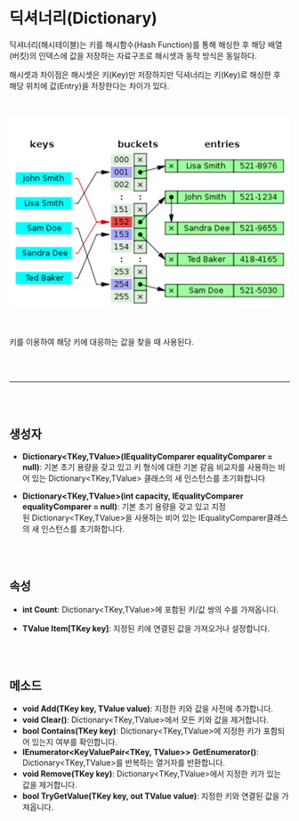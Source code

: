 # 딕셔너리(Dictionary)

딕셔너리(해시테이블)는 키를 해시함수(Hash Function)를 통해 해싱한 후 해당 배열(버킷)의 인덱스에 값을 저장하는 자료구조로 해시셋과 동작 방식은 동일하다.

해시셋과 차이점은 해시셋은 키(Key)만 저장하지만 딕셔너리는 키(Key)로 해싱한 후 해당 위치에 값(Entry)을 저장한다는 차이가 있다.

<br />

![](images/dictionary1.png)

<br />

키를 이용하여 해당 키에 대응하는 값을 찾을 때 사용된다.

<br /><br />

---

<br /><br />

## 생성자

- **Dictionary<TKey,TValue>(IEqualityComparer<TKey> equalityComparer = null)**: 기본 초기 용량을 갖고 있고 키 형식에 대한 기본 같음 비교자를 사용하는 비어 있는 Dictionary<TKey,TValue> 클래스의 새 인스턴스를 초기화합니다

- **Dictionary<TKey,TValue>(int capacity, IEqualityComparer<TKey> equalityComparer = null)**: 기본 초기 용량을 갖고 있고 지정된 Dictionary<TKey,TValue>을 사용하는 비어 있는 IEqualityComparer<T>클래스의 새 인스턴스를 초기화합니다.

<br /><br />

## 속성

- **int Count**: Dictionary<TKey,TValue>에 포함된 키/값 쌍의 수를 가져옵니다.

- **TValue Item[TKey key]**: 지정된 키에 연결된 값을 가져오거나 설정합니다.

<br /><br />

## 메소드

- **void Add(TKey key, TValue value)**: 지정한 키와 값을 사전에 추가합니다.
- **void Clear()**: Dictionary<TKey,TValue>에서 모든 키와 값을 제거합니다.
- **bool Contains(TKey key)**: Dictionary<TKey,TValue>에 지정한 키가 포함되어 있는지 여부를 확인합니다.
- **IEnumerator<KeyValuePair<TKey, TValue>> GetEnumerator()**: Dictionary<TKey,TValue>를 반복하는 열거자를 반환합니다.
- **void Remove(TKey key)**: Dictionary<TKey,TValue>에서 지정한 키가 있는 값을 제거합니다.
- **bool TryGetValue(TKey key, out TValue value)**: 지정한 키와 연결된 값을 가져옵니다.

